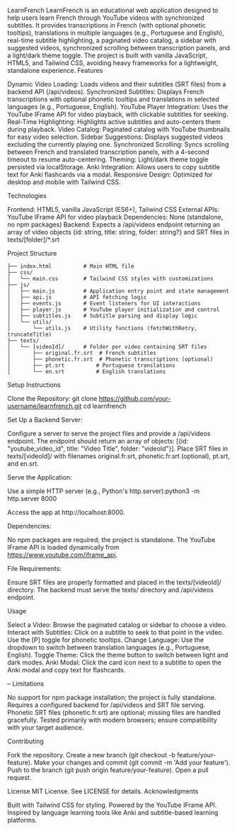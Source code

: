LearnFrench
LearnFrench is an educational web application designed to help users learn French through YouTube videos with synchronized subtitles. It provides transcriptions in French (with optional phonetic tooltips), translations in multiple languages (e.g., Portuguese and English), real-time subtitle highlighting, a paginated video catalog, a sidebar with suggested videos, synchronized scrolling between transcription panels, and a light/dark theme toggle. The project is built with vanilla JavaScript, HTML5, and Tailwind CSS, avoiding heavy frameworks for a lightweight, standalone experience.
Features

Dynamic Video Loading: Loads videos and their subtitles (SRT files) from a backend API (/api/videos).
Synchronized Subtitles: Displays French transcriptions with optional phonetic tooltips and translations in selected languages (e.g., Portuguese, English).
YouTube Player Integration: Uses the YouTube IFrame API for video playback, with clickable subtitles for seeking.
Real-Time Highlighting: Highlights active subtitles and auto-centers them during playback.
Video Catalog: Paginated catalog with YouTube thumbnails for easy video selection.
Sidebar Suggestions: Displays suggested videos excluding the currently playing one.
Synchronized Scrolling: Syncs scrolling between French and translated transcription panels, with a 4-second timeout to resume auto-centering.
Theming: Light/dark theme toggle persisted via localStorage.
Anki Integration: Allows users to copy subtitle text for Anki flashcards via a modal.
Responsive Design: Optimized for desktop and mobile with Tailwind CSS.

Technologies

Frontend: HTML5, vanilla JavaScript (ES6+), Tailwind CSS
External APIs: YouTube IFrame API for video playback
Dependencies: None (standalone, no npm packages)
Backend: Expects a /api/videos endpoint returning an array of video objects {id: string, title: string, folder: string?} and SRT files in texts/[folder]/*.srt

Project Structure
```
├── index.html          # Main HTML file
├── css/
│   └── main.css        # Tailwind CSS styles with customizations
├── js/
│   ├── main.js         # Application entry point and state management
│   ├── api.js          # API fetching logic
│   ├── events.js       # Event listeners for UI interactions
│   ├── player.js       # YouTube player initialization and control
│   ├── subtitles.js    # Subtitle parsing and display logic
│   └── utils/
│       └── utils.js    # Utility functions (fetchWithRetry, truncateTitle)
├── texts/
│   └── [videoId]/      # Folder per video containing SRT files
│       ├── original.fr.srt  # French subtitles
│       ├── phonetic.fr.srt  # Phonetic transcriptions (optional)
│       ├── pt.srt          # Portuguese translations
│       └── en.srt          # English translations
```
Setup Instructions

Clone the Repository:
git clone https://github.com/your-username/learnfrench.git
cd learnfrench


Set Up a Backend Server:

Configure a server to serve the project files and provide a /api/videos endpoint.
The endpoint should return an array of objects: [{id: "youtube_video_id", title: "Video Title", folder: "videoId"}].
Place SRT files in texts/[videoId]/ with filenames original.fr.srt, phonetic.fr.srt (optional), pt.srt, and en.srt.


Serve the Application:

Use a simple HTTP server (e.g., Python's http.server):python3 -m http.server 8000


Access the app at http://localhost:8000.


Dependencies:

No npm packages are required; the project is standalone.
The YouTube IFrame API is loaded dynamically from https://www.youtube.com/iframe_api.


File Requirements:

Ensure SRT files are properly formatted and placed in the texts/[videoId]/ directory.
The backend must serve the texts/ directory and /api/videos endpoint.



Usage

Select a Video: Browse the paginated catalog or sidebar to choose a video.
Interact with Subtitles: Click on a subtitle to seek to that point in the video. Use the [P] toggle for phonetic tooltips.
Change Language: Use the dropdown to switch between translation languages (e.g., Portuguese, English).
Toggle Theme: Click the theme button to switch between light and dark modes.
Anki Modal: Click the card icon next to a subtitle to open the Anki modal and copy text for flashcards.

–
Limitations

No support for npm package installation; the project is fully standalone.
Requires a configured backend for /api/videos and SRT file serving.
Phonetic SRT files (phonetic.fr.srt) are optional; missing files are handled gracefully.
Tested primarily with modern browsers; ensure compatibility with your target audience.

Contributing

Fork the repository.
Create a new branch (git checkout -b feature/your-feature).
Make your changes and commit (git commit -m 'Add your feature').
Push to the branch (git push origin feature/your-feature).
Open a pull request.

License
MIT License. See LICENSE for details.
Acknowledgments

Built with Tailwind CSS for styling.
Powered by the YouTube IFrame API.
Inspired by language learning tools like Anki and subtitle-based learning platforms.

